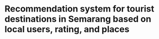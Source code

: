 # Recommendation system for tourist destinations in Semarang based on local users, rating, and places
